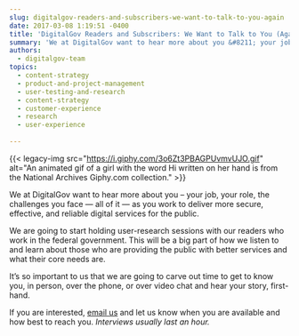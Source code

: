 ```yaml
---
slug: digitalgov-readers-and-subscribers-we-want-to-talk-to-you-again
date: 2017-03-08 1:19:51 -0400
title: 'DigitalGov Readers and Subscribers: We Want to Talk to You (Again)'
summary: 'We at DigitalGov want to hear more about you &#8211; your job, your role, the challenges you face &mdash; all of it &mdash; as you work to deliver more secure, effective, and reliable digital services for the public.'
authors:
  - digitalgov-team
topics:
  - content-strategy
  - product-and-project-management
  - user-testing-and-research
  - content-strategy
  - customer-experience
  - research
  - user-experience
  
---
```


{{< legacy-img src="https://i.giphy.com/3o6Zt3PBAGPUvmvUJO.gif" alt="An animated gif of a girl with the word Hi written on her hand is from the National Archives Giphy.com collection." >}}

We at DigitalGov want to hear more about you &#8211; your job, your role, the challenges you face — all of it — as you work to deliver more secure, effective, and reliable digital services for the public.

We are going to start holding user-research sessions with our readers who work in the federal government. This will be a big part of how we listen to and learn about those who are providing the public with better services and what their core needs are.

It’s so important to us that we are going to carve out time to get to know you, in person, over the phone, or over video chat and hear your story, first-hand.

If you are interested, [email us](mailto:digitalgov@gsa.gov?subject=DigitalGov%20User%20Research) and let us know when you are available and how best to reach you. _Interviews usually last an hour._
